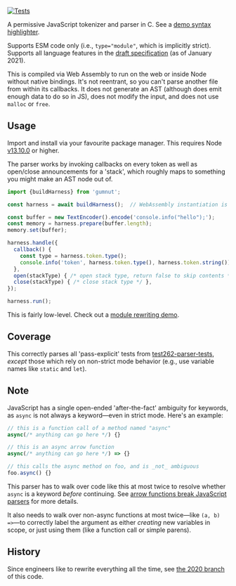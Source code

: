 [![Tests](https://github.com/samthor/gumnut/workflows/Tests/badge.svg)](https://github.com/samthor/gumnut/actions)

A permissive JavaScript tokenizer and parser in C.
See a [demo syntax highlighter](https://samthor.github.io/gumnut/src/harness/).

Supports ESM code only (i.e., `type="module"`, which is implicitly strict).
Supports all language features in the [draft specification](https://github.com/tc39/proposals/blob/master/finished-proposals.md) (as of January 2021).

This is compiled via Web Assembly to run on the web or inside Node without native bindings.
It's not reentrant, so you can't parse another file from within its callbacks.
It does not generate an AST (although does emit enough data to do so in JS), does not modify the input, and does not use `malloc` or `free`.

## Usage

Import and install via your favourite package manager.
This requires Node [v13.10.0](https://twitter.com/guybedford/status/1235306690901422080?lang=en) or higher.

The parser works by invoking callbacks on every token as well as open/close announcements for a 'stack', which roughly maps to something you might make an AST node out of.

```js
import {buildHarness} from 'gumnut';

const harness = await buildHarness();  // WebAssembly instantiation is async

const buffer = new TextEncoder().encode('console.info("hello");');
const memory = harness.prepare(buffer.length);
memory.set(buffer);

harness.handle({
  callback() {
    const type = harness.token.type();
    console.info('token', harness.token.type(), harness.token.string());
  },
  open(stackType) { /* open stack type, return false to skip contents */ },
  close(stackType) { /* close stack type */ },
});

harness.run();
```

This is fairly low-level.
Check out a [module rewriting demo](https://github.com/samthor/gumnut/tree/main/src/tool/imports).

## Coverage

This correctly parses all 'pass-explicit' tests from [test262-parser-tests](https://github.com/tc39/test262-parser-tests), _except_ those which rely on non-strict mode behavior (e.g., use variable names like `static` and `let`).

## Note

JavaScript has a single open-ended 'after-the-fact' ambiguity for keywords, as `async` is not always a keyword—even in strict mode.
Here's an example:

```js
// this is a function call of a method named "async"
async(/* anything can go here */) {}

// this is an async arrow function
async(/* anything can go here */) => {}

// this calls the async method on foo, and is _not_ ambiguous
foo.async() {}
```

This parser has to walk over code like this at most twice to resolve whether `async` is a keyword _before_ continuing.
See [arrow functions break JavaScript parsers](https://dev.to/samthor/arrow-functions-break-javascript-parsers-1ldp) for more details.

It also needs to walk over non-async functions at most twice—like `(a, b) =>`—to correctly label the argument as either _creating_ new variables in scope, or just using them (like a function call or simple parens).

## History

Since engineers like to rewrite everything all the time, see [the 2020 branch](https://github.com/samthor/gumnut/tree/legacy-2020) of this code.

